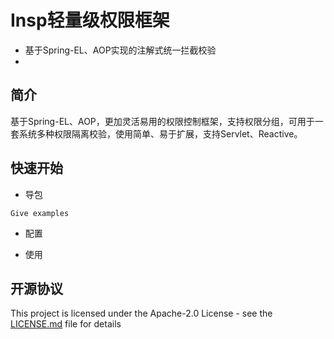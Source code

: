 
# Insp轻量级权限框架

* 基于Spring-EL、AOP实现的注解式统一拦截校验
* 
 
## 简介
 
基于Spring-EL、AOP，更加灵活易用的权限控制框架，支持权限分组，可用于一套系统多种权限隔离校验，使用简单、易于扩展，支持Servlet、Reactive。

## 快速开始

* 导包

```
Give examples
```

* 配置


* 使用


## 开源协议
 
This project is licensed under the Apache-2.0 License - see the [LICENSE.md](LICENSE.md) file for details
 
